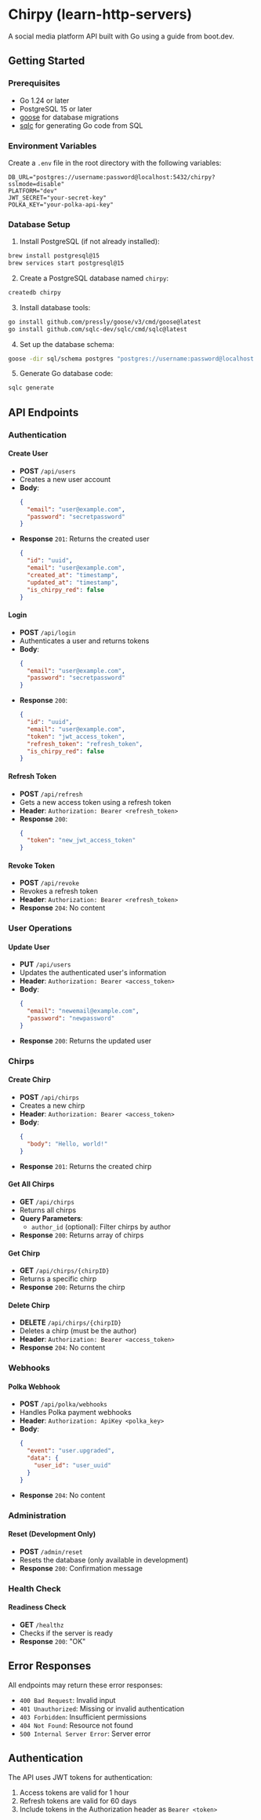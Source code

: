 # Chirpy (learn-http-servers)

A social media platform API built with Go using a guide from boot.dev.

## Getting Started

### Prerequisites

- Go 1.24 or later
- PostgreSQL 15 or later
- [goose](https://github.com/pressly/goose) for database migrations
- [sqlc](https://sqlc.dev/) for generating Go code from SQL

### Environment Variables

Create a `.env` file in the root directory with the following variables:

```env
DB_URL="postgres://username:password@localhost:5432/chirpy?sslmode=disable"
PLATFORM="dev"
JWT_SECRET="your-secret-key"
POLKA_KEY="your-polka-api-key"
```

### Database Setup

1. Install PostgreSQL (if not already installed):

```sh
brew install postgresql@15
brew services start postgresql@15
```

2. Create a PostgreSQL database named `chirpy`:

```sh
createdb chirpy
```

3. Install database tools:

```sh
go install github.com/pressly/goose/v3/cmd/goose@latest
go install github.com/sqlc-dev/sqlc/cmd/sqlc@latest
```

4. Set up the database schema:

```sh
goose -dir sql/schema postgres "postgres://username:password@localhost:5432/chirpy?sslmode=disable" up
```

5. Generate Go database code:

```sh
sqlc generate
```

## API Endpoints

### Authentication

#### Create User

- **POST** `/api/users`
- Creates a new user account
- **Body**:
  ```json
  {
    "email": "user@example.com",
    "password": "secretpassword"
  }
  ```
- **Response** `201`: Returns the created user
  ```json
  {
    "id": "uuid",
    "email": "user@example.com",
    "created_at": "timestamp",
    "updated_at": "timestamp",
    "is_chirpy_red": false
  }
  ```

#### Login

- **POST** `/api/login`
- Authenticates a user and returns tokens
- **Body**:
  ```json
  {
    "email": "user@example.com",
    "password": "secretpassword"
  }
  ```
- **Response** `200`:
  ```json
  {
    "id": "uuid",
    "email": "user@example.com",
    "token": "jwt_access_token",
    "refresh_token": "refresh_token",
    "is_chirpy_red": false
  }
  ```

#### Refresh Token

- **POST** `/api/refresh`
- Gets a new access token using a refresh token
- **Header**: `Authorization: Bearer <refresh_token>`
- **Response** `200`:
  ```json
  {
    "token": "new_jwt_access_token"
  }
  ```

#### Revoke Token

- **POST** `/api/revoke`
- Revokes a refresh token
- **Header**: `Authorization: Bearer <refresh_token>`
- **Response** `204`: No content

### User Operations

#### Update User

- **PUT** `/api/users`
- Updates the authenticated user's information
- **Header**: `Authorization: Bearer <access_token>`
- **Body**:
  ```json
  {
    "email": "newemail@example.com",
    "password": "newpassword"
  }
  ```
- **Response** `200`: Returns the updated user

### Chirps

#### Create Chirp

- **POST** `/api/chirps`
- Creates a new chirp
- **Header**: `Authorization: Bearer <access_token>`
- **Body**:
  ```json
  {
    "body": "Hello, world!"
  }
  ```
- **Response** `201`: Returns the created chirp

#### Get All Chirps

- **GET** `/api/chirps`
- Returns all chirps
- **Query Parameters**:
  - `author_id` (optional): Filter chirps by author
- **Response** `200`: Returns array of chirps

#### Get Chirp

- **GET** `/api/chirps/{chirpID}`
- Returns a specific chirp
- **Response** `200`: Returns the chirp

#### Delete Chirp

- **DELETE** `/api/chirps/{chirpID}`
- Deletes a chirp (must be the author)
- **Header**: `Authorization: Bearer <access_token>`
- **Response** `204`: No content

### Webhooks

#### Polka Webhook

- **POST** `/api/polka/webhooks`
- Handles Polka payment webhooks
- **Header**: `Authorization: ApiKey <polka_key>`
- **Body**:
  ```json
  {
    "event": "user.upgraded",
    "data": {
      "user_id": "user_uuid"
    }
  }
  ```
- **Response** `204`: No content

### Administration

#### Reset (Development Only)

- **POST** `/admin/reset`
- Resets the database (only available in development)
- **Response** `200`: Confirmation message

### Health Check

#### Readiness Check

- **GET** `/healthz`
- Checks if the server is ready
- **Response** `200`: "OK"

## Error Responses

All endpoints may return these error responses:

- `400 Bad Request`: Invalid input
- `401 Unauthorized`: Missing or invalid authentication
- `403 Forbidden`: Insufficient permissions
- `404 Not Found`: Resource not found
- `500 Internal Server Error`: Server error

## Authentication

The API uses JWT tokens for authentication:

1. Access tokens are valid for 1 hour
2. Refresh tokens are valid for 60 days
3. Include tokens in the Authorization header as `Bearer <token>`
